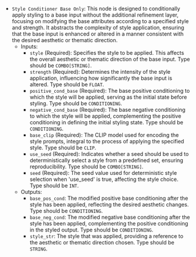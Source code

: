 - `Style Conditioner Base Only`: This node is designed to conditionally apply styling to a base input without the additional refinement layer, focusing on modifying the base attributes according to a specified style and strength. It abstracts the complexity of style application, ensuring that the base input is enhanced or altered in a manner consistent with the desired aesthetic or thematic direction.
    - Inputs:
        - `style` (Required): Specifies the style to be applied. This affects the overall aesthetic or thematic direction of the base input. Type should be `COMBO[STRING]`.
        - `strength` (Required): Determines the intensity of the style application, influencing how significantly the base input is altered. Type should be `FLOAT`.
        - `positive_cond_base` (Required): The base positive conditioning to which the style will be applied, serving as the initial state before styling. Type should be `CONDITIONING`.
        - `negative_cond_base` (Required): The base negative conditioning to which the style will be applied, complementing the positive conditioning in defining the initial styling state. Type should be `CONDITIONING`.
        - `base_clip` (Required): The CLIP model used for encoding the style prompts, integral to the process of applying the specified style. Type should be `CLIP`.
        - `use_seed` (Required): Indicates whether a seed should be used to deterministically select a style from a predefined set, ensuring reproducibility. Type should be `COMBO[STRING]`.
        - `seed` (Required): The seed value used for deterministic style selection when 'use_seed' is true, affecting the style choice. Type should be `INT`.
    - Outputs:
        - `base_pos_cond`: The modified positive base conditioning after the style has been applied, reflecting the desired aesthetic changes. Type should be `CONDITIONING`.
        - `base_neg_cond`: The modified negative base conditioning after the style has been applied, complementing the positive conditioning in the styled output. Type should be `CONDITIONING`.
        - `style_str`: The style that was applied, providing a reference to the aesthetic or thematic direction chosen. Type should be `STRING`.
